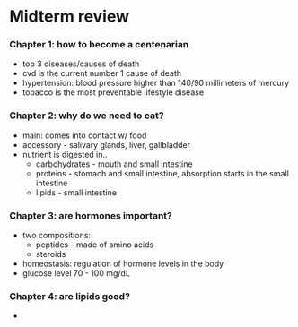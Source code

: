 # Midterm review

### Chapter 1: how to become a centenarian

* top 3 diseases/causes of death
* cvd is the current number 1 cause of death
* hypertension: blood pressure higher than 140/90 millimeters of mercury
* tobacco is the most preventable lifestyle disease

### Chapter 2: why do we need to eat?

* main: comes into contact w/ food
* accessory - salivary glands, liver, gallbladder
* nutrient is digested in..
  * carbohydrates - mouth and small intestine
  * proteins - stomach and small intestine, absorption starts in the small intestine
  * lipids - small intestine

### Chapter 3: are hormones important?

* two compositions:
  * peptides - made of amino acids
  * steroids
* homeostasis: regulation of hormone levels in the body
* glucose level 70 - 100 mg/dL

### Chapter 4: are lipids good?

* ​

